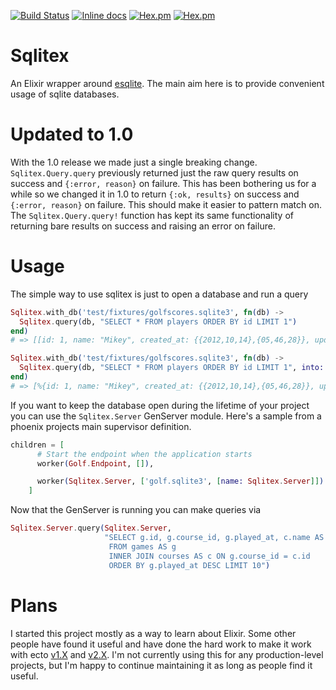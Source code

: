 [![Build Status](https://travis-ci.org/mmmries/sqlitex.svg?branch=master)](https://travis-ci.org/mmmries/sqlitex)
[![Inline docs](http://inch-ci.org/github/mmmries/sqlitex.svg?branch=master)](http://inch-ci.org/github/mmmries/sqlitex)
[![Hex.pm](https://img.shields.io/hexpm/v/sqlitex.svg)](https://hex.pm/packages/sqlitex)
[![Hex.pm](https://img.shields.io/hexpm/dt/sqlitex.svg)](https://hex.pm/packages/sqlitex)

Sqlitex
=======

An Elixir wrapper around [esqlite](https://github.com/mmzeeman/esqlite). The main aim here is to provide convenient usage of sqlite databases.

Updated to 1.0
==============

With the 1.0 release we made just a single breaking change. `Sqlitex.Query.query` previously returned just the raw query results on success and `{:error, reason}` on failure.
This has been bothering us for a while so we changed it in 1.0 to return `{:ok, results}` on success and `{:error, reason}` on failure.
This should make it easier to pattern match on. The `Sqlitex.Query.query!` function has kept its same functionality of returning bare results on success and raising an error on failure.

Usage
=====

The simple way to use sqlitex is just to open a database and run a query

```elixir
Sqlitex.with_db('test/fixtures/golfscores.sqlite3', fn(db) ->
  Sqlitex.query(db, "SELECT * FROM players ORDER BY id LIMIT 1")
end)
# => [[id: 1, name: "Mikey", created_at: {{2012,10,14},{05,46,28}}, updated_at: {{2013,09,06},{22,29,36}}, type: nil]]

Sqlitex.with_db('test/fixtures/golfscores.sqlite3', fn(db) ->
  Sqlitex.query(db, "SELECT * FROM players ORDER BY id LIMIT 1", into: %{})
end)
# => [%{id: 1, name: "Mikey", created_at: {{2012,10,14},{05,46,28}}, updated_at: {{2013,09,06},{22,29,36}}, type: nil}]
```

If you want to keep the database open during the lifetime of your project you can use the `Sqlitex.Server` GenServer module.
Here's a sample from a phoenix projects main supervisor definition.
```elixir
children = [
      # Start the endpoint when the application starts
      worker(Golf.Endpoint, []),

      worker(Sqlitex.Server, ['golf.sqlite3', [name: Sqlitex.Server]])
    ]
```

Now that the GenServer is running you can make queries via
```elixir
Sqlitex.Server.query(Sqlitex.Server,
                     "SELECT g.id, g.course_id, g.played_at, c.name AS course
                      FROM games AS g
                      INNER JOIN courses AS c ON g.course_id = c.id
                      ORDER BY g.played_at DESC LIMIT 10")
```

Plans
=====

I started this project mostly as a way to learn about Elixir.
Some other people have found it useful and have done the hard work to make it work with ecto [v1.X](https://github.com/jazzyb/sqlite_ecto) and [v2.X](https://github.com/scouten/sqlite_ecto2).
I'm not currently using this for any production-level projects, but I'm happy to continue maintaining it as long as people find it useful.

